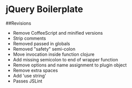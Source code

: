 # jQuery Boilerplate

##Revisions

- Remove CoffeeScript and minified versions
- Strip comments
- Removed passed in globals
- Removed "safety" semi-colon
- Move invocation inside function clojure
- Add missing semicolon to end of wrapper function
- Remove options and name assignment to plugin object
- Remove extra spaces
- Add 'use string'
- Passes JSLint
